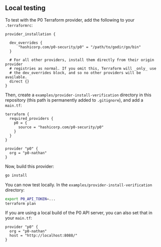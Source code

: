 ## Local testing

To test with the P0 Terraform provider, add the following to your `.terraformrc`:

```hcl
provider_installation {

  dev_overrides {
      "hashicorp.com/p0-security/p0" = "/path/to/godir/go/bin"
  }

  # For all other providers, install them directly from their origin provider
  # registries as normal. If you omit this, Terraform will _only_ use
  # the dev_overrides block, and so no other providers will be available.
  direct {}
}
```

Then, create a `examples/provider-install-verification` directory in this
repository (this path is permanently added to `.gitignore`), and add a `main.tf`:

```hcl
terraform {
  required_providers {
    p0 = {
      source = "hashicorp.com/p0-security/p0"
    }
  }
}

provider "p0" {
  org = "p0-nathan"
}
```

Now, build this provider:

```bash
go install
```

You can now test locally. In the `examples/provider-install-verification` directory:

```bash
export P0_API_TOKEN=...
terraform plan
```

If you are using a local build of the P0 API server, you can also set that in your
`main.tf`:

```
provider "p0" {
  org = "p0-nathan"
  host = "http://localhost:8088/"
}
```
